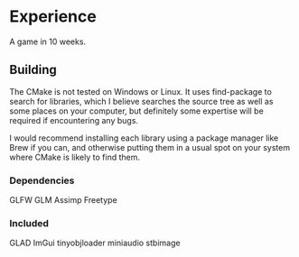 # Experience
A game in 10 weeks.

## Building
The CMake is not tested on Windows or Linux.
It uses find-package to search for libraries, which I believe searches the source tree as well as some places on your computer, but definitely some expertise will be required if encountering any bugs.

I would recommend installing each library using a package manager like Brew if you can, and otherwise putting them in a usual spot on your system where CMake is likely to find them.

### Dependencies
GLFW
GLM
Assimp
Freetype

### Included
GLAD
ImGui
tinyobjloader
miniaudio
stbimage
